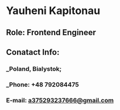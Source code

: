 # Yauheni Kapitonau

## Role: Frontend Engineer

## Conatact Info:
### _Poland, Bialystok;
### _Phone: +48 792084475
### E-mail: a375293237666@gmail.com

